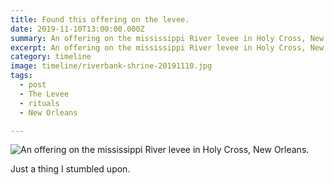 ```yaml
---
title: Found this offering on the levee.
date: 2019-11-10T13:00:00.000Z
summary: An offering on the mississippi River levee in Holy Cross, New Orleans.
excerpt: An offering on the mississippi River levee in Holy Cross, New Orleans.
category: timeline
image: timeline/riverbank-shrine-20191110.jpg
tags:
  - post
  - The Levee
  - rituals
  - New Orleans

---
```


![An offering on the mississippi River levee in Holy Cross, New Orleans.](/static/img/timeline/riverbank-shrine-20191110.jpg "An offering on the mississippi River levee in Holy Cross, New Orleans.")

Just a thing I stumbled upon.